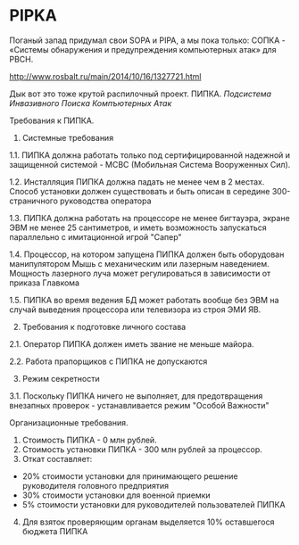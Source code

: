 PIPKA
=====

Поганый запад придумал свои SOPA и PIPA, а мы пока только: СОПКА - «Системы обнаружения и предупреждения компьютерных атак» для РВСН. 

http://www.rosbalt.ru/main/2014/10/16/1327721.html


Дык вот это тоже крутой распилочный проект. ПИПКА. _Подсистема Инвазивного Поиска Компъютерных Атак_

Требования к ПИПКА.

1. Системные требования

1.1. ПИПКА должна работать только под сертифицированной надежной и защищенной системой - МСВС (Мобильная Система Вооруженных Сил).

1.2. Инсталляция ПИПКА должна падать не менее чем в 2 местах. Способ установки должен существовать и быть описан в середине 300-страничного руководства оператора

1.3. ПИПКА должна работать на процессоре не менее бигтауэра, экране ЭВМ не менее 25 сантиметров, и иметь возможность запускаться параллельно с имитационной игрой "Сапер"

1.4. Процессор, на котором запущена ПИПКА должен быть оборудован манипулятором Мышь с механическим или лазерным наведением. Мощность лазерного луча может регулироваться в зависимости от приказа Главкома

1.5. ПИПКА во время ведения БД может работать вообще без ЭВМ на случай выведения процессора или телевизора из строя ЭМИ ЯВ.



2. Требования к подготовке личного состава

2.1. Оператор ПИПКА должен иметь звание не меньше майора.

2.2. Работа прапорщиков с ПИПКА не допускаются


3. Режим секретности

3.1. Поскольку ПИПКА ничего не выполняет, для предотвращения внезапных проверок - устанавливается режим "Особой Важности"

Организационные требования.

1. Стоимость ПИПКА - 0 млн рублей.
2. Стоимость установки ПИПКА - 300 млн рублей за процессор.
3. Откат составляет: 
 - 20% стоимости установки для принимающего решение руководителя головного предприятия
 - 30% стоимости установки для военной приемки
 - 5% стоимости установки для руководителей пользователей ПИПКА
4. Для взяток проверяющим органам выделяется 10% оставшегося бюджета ПИПКА 




